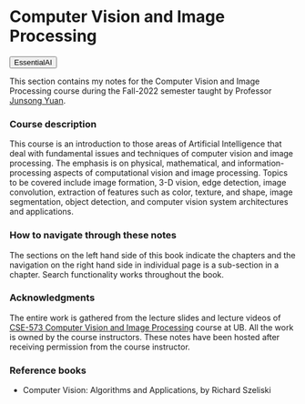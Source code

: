 <!-- #region -->
# Computer Vision and Image Processing

<a href="https://essentialai.github.io"><button class="btn">EssentialAI <i class="fa fa-home"></i></button></a>

This section contains my notes for the Computer Vision and Image Processing course during the Fall-2022 semester taught by Professor [Junsong Yuan](https://cse.buffalo.edu/~jsyuan/).

### Course description

This course is an introduction to those areas of Artificial Intelligence that deal with fundamental issues and techniques of computer vision and image processing. The emphasis is on physical, mathematical, and information-processing aspects of computational vision and image processing. Topics to be covered include image formation, 3-D vision, edge detection, image convolution, extraction of features such as color, texture, and shape, image segmentation, object detection, and computer vision system architectures and applications.


### How to navigate through these notes

The sections on the left hand side of this book indicate the chapters and the navigation on the right hand side in individual page is a sub-section in a chapter. <span class = 'high'>Search functionality works throughout the book.</span>

### Acknowledgments

The entire work is gathered from the lecture slides and lecture videos of [CSE-573 Computer Vision and Image Processing](https://engineering.buffalo.edu/content/dam/engineering/computer-science-engineering/graduate/courses/graduate-course-syllabi/CSE573-Yuan.pdf) course at UB. All the work is owned by the course instructors. These notes have been hosted after receiving permission from the course instructor.

### Reference books
* Computer Vision: Algorithms and Applications, by Richard Szeliski


<!-- #endregion -->
